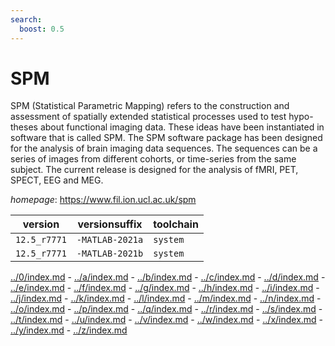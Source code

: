 ```yaml
---
search:
  boost: 0.5
---
```

# SPM

SPM (Statistical Parametric Mapping) refers to the construction  and assessment of spatially extended statistical processes used to test hypo-  theses about functional imaging data. These ideas have been instantiated in  software that is called SPM.  The SPM software package has been designed for the analysis of brain imaging  data sequences. The sequences can be a series of images from different cohorts,  or time-series from the same subject. The current release is designed for the  analysis of fMRI, PET, SPECT, EEG and MEG.

*homepage*: <https://www.fil.ion.ucl.ac.uk/spm>

version | versionsuffix | toolchain
--------|---------------|----------
``12.5_r7771`` | ``-MATLAB-2021a`` | ``system``
``12.5_r7771`` | ``-MATLAB-2021b`` | ``system``

[../0/index.md](0) - [../a/index.md](a) - [../b/index.md](b) - [../c/index.md](c) - [../d/index.md](d) - [../e/index.md](e) - [../f/index.md](f) - [../g/index.md](g) - [../h/index.md](h) - [../i/index.md](i) - [../j/index.md](j) - [../k/index.md](k) - [../l/index.md](l) - [../m/index.md](m) - [../n/index.md](n) - [../o/index.md](o) - [../p/index.md](p) - [../q/index.md](q) - [../r/index.md](r) - [../s/index.md](s) - [../t/index.md](t) - [../u/index.md](u) - [../v/index.md](v) - [../w/index.md](w) - [../x/index.md](x) - [../y/index.md](y) - [../z/index.md](z)

